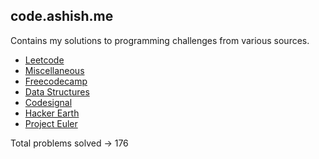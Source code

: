 
  ## code.ashish.me

  Contains my solutions to programming challenges from various sources.

  - [Leetcode](https://code.ashish.me/#/README)
  - [Miscellaneous](https://code.ashish.me/#/100-algorithms)
  - [Freecodecamp](https://code.ashish.me/#/freecodecamp)
  - [Data Structures](https://code.ashish.me/#/data-structures)
  - [Codesignal](https://code.ashish.me/#/codesignal)
  - [Hacker Earth](https://code.ashish.me/#/hackerearth)
  - [Project Euler](https://code.ashish.me/#/project-euler)

Total problems solved -> 176